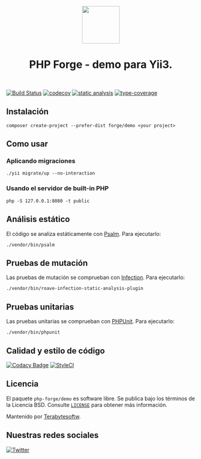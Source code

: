 <p align="center">
    <a href="https://github.com/php-forge/demo" target="_blank">
        <img src="https://avatars.githubusercontent.com/u/103309199?s=400&u=ca3561c692f53ed7eb290d3bb226a2828741606f&v=4" height="100px">
    </a>
    <h1 align="center">PHP Forge - demo para Yii3.</h1>
    <br>
</p>

[![Build Status](https://github.com/php-forge/demo/workflows/build/badge.svg)](https://github.com/php-forge/demo/actions?query=workflow%3Abuild)
[![codecov](https://codecov.io/gh/php-forge/demo/branch/main/graph/badge.svg?token=KB6T5KMGED)](https://codecov.io/gh/php-forge/demo)
[![static analysis](https://github.com/php-forge/demo/workflows/static%20analysis/badge.svg)](https://github.com/php-forge/demo/actions?query=workflow%3A%22static+analysis%22)
[![type-coverage](https://shepherd.dev/github/php-forge/demo/coverage.svg)](https://shepherd.dev/github/php-forge/demo)

## Instalación

```shell
composer create-project --prefer-dist forge/demo <your project>
```
## Como usar

### Aplicando migraciones

```shell
./yii migrate/up --no-interaction
```

### Usando el servidor de built-in PHP 

```shell
php -S 127.0.0.1:8080 -t public
```

## Análisis estático

El código se analiza estáticamente con [Psalm](https://psalm.dev/docs). Para ejecutarlo:

```shell
./vendor/bin/psalm
```

## Pruebas de mutación

Las pruebas de mutación se comprueban con [Infection](https://infection.github.io/). Para ejecutarlo:

```shell
./vendor/bin/roave-infection-static-analysis-plugin
```

## Pruebas unitarias

Las pruebas unitarias se comprueban con [PHPUnit](https://phpunit.de/). Para ejecutarlo:

```shell
./vendor/bin/phpunit
```

## Calidad y estilo de código

[![Codacy Badge](https://demo.codacy.com/project/badge/Grade/664b96add8e447a4a29050d0cdfa797e)](https://www.codacy.com/gh/php-forge/demo/dashboard?utm_source=github.com&amp;utm_medium=referral&amp;utm_content=php-forge/demo&amp;utm_campaign=Badge_Grade)
[![StyleCI](https://github.styleci.io/repos/510109439/shield?branch=main)](https://github.styleci.io/repos/510109439?branch=main)

## Licencia

El paquete `php-forge/demo` es software libre. Se publica bajo los términos de la Licencia BSD.
Consulte [`LICENSE`](./LICENSE.md) para obtener más información.

Mantenido por [Terabytesoftw](https://github.com/terabytesoftw).

## Nuestras redes sociales

[![Twitter](https://img.shields.io/badge/twitter-follow-1DA1F2?logo=twitter&logoColor=1DA1F2&labelColor=555555?style=flat)](https://twitter.com/PhpForge)
